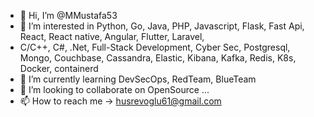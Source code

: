 - 👋 Hi, I’m @MMustafa53
- 👀 I’m interested in Python, Go, Java, PHP, Javascript, Flask, Fast Api, React, React native, Angular, Flutter, Laravel,
-  C/C++, C#, .Net, Full-Stack Development, Cyber Sec, Postgresql, Mongo, Couchbase, Cassandra, Elastic, Kibana, Kafka, Redis, K8s, Docker, containerd
- 🌱 I’m currently learning DevSecOps, RedTeam, BlueTeam
- 💞️ I’m looking to collaborate on OpenSource ...
- 📫 How to reach me -> husrevoglu61@gmail.com

<!---
MMustafa53/MMustafa53 is a ✨ special ✨ repository because its `README.md` (this file) appears on your GitHub profile.
You can click the Preview link to take a look at your changes.
--->
